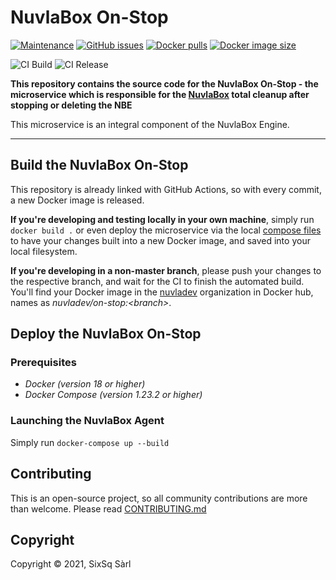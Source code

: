 # NuvlaBox On-Stop

[![Maintenance](https://img.shields.io/badge/Maintained%3F-yes-green.svg?style=for-the-badge)](https://github.com/nuvlabox/on-stop/graphs/commit-activity)
[![GitHub issues](https://img.shields.io/github/issues/nuvlabox/on-stop?style=for-the-badge&logo=github&logoColor=white)](https://GitHub.com/nuvlabox/on-stop/issues/)
[![Docker pulls](https://img.shields.io/docker/pulls/nuvlabox/on-stop?style=for-the-badge&logo=Docker&logoColor=white)](https://cloud.docker.com/u/nuvlabox/repository/docker/nuvlabox/on-stop)
[![Docker image size](https://img.shields.io/microbadger/image-size/nuvlabox/on-stop?style=for-the-badge&logo=Docker&logoColor=white)](https://cloud.docker.com/u/nuvlabox/repository/docker/nuvlabox/on-stop)


![CI Build](https://github.com/nuvlabox/on-stop/actions/workflows/main.yml/badge.svg)
![CI Release](https://github.com/nuvlabox/on-stop/actions/workflows/release.yml/badge.svg)


**This repository contains the source code for the NuvlaBox On-Stop - the microservice which is responsible for the [NuvlaBox](https://sixsq.com/products-and-services/nuvlabox/overview) total cleanup after stopping or deleting the NBE**

This microservice is an integral component of the NuvlaBox Engine.


---

## Build the NuvlaBox On-Stop

This repository is already linked with GitHub Actions, so with every commit, a new Docker image is released. 

**If you're developing and testing locally in your own machine**, simply run `docker build .` or even deploy the microservice via the local [compose files](docker-compose.yml) to have your changes built into a new Docker image, and saved into your local filesystem.

**If you're developing in a non-master branch**, please push your changes to the respective branch, and wait for the CI to finish the automated build. You'll find your Docker image in the [nuvladev](https://hub.docker.com/u/nuvladev) organization in Docker hub, names as _nuvladev/on-stop:\<branch\>_.

## Deploy the NuvlaBox On-Stop

### Prerequisites 

 - *Docker (version 18 or higher)*
 - *Docker Compose (version 1.23.2 or higher)*

### Launching the NuvlaBox Agent

Simply run `docker-compose up --build`

## Contributing

This is an open-source project, so all community contributions are more than welcome. Please read [CONTRIBUTING.md](CONTRIBUTING.md)
 
## Copyright

Copyright &copy; 2021, SixSq Sàrl
